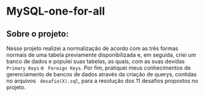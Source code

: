 # MySQL-one-for-all

## Sobre o projeto:
Nesse projeto realizei a normalização de acordo com as três formas normais de uma tabela previamente disponibilizada e, em seguida, criei um banco de dados e populei suas tabelas, as quais, com as suas devidas ` Primary Keys` e ` Foreign Keys`. Por fim, pratiquei meus conhecimentos de gerenciamento de bancos de dados através da criação de querys, contidas no arquivos ` desafio(X).sql`, para a resolução dos 11 desafios propostos no projeto.
